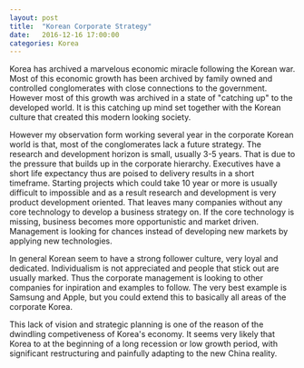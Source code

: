 ```yaml
---
layout: post
title:  "Korean Corporate Strategy"
date:   2016-12-16 17:00:00
categories: Korea
---
```


Korea has archived a marvelous economic miracle following the Korean war. Most of this economic growth has been archived by family owned and controlled conglomerates with close connections to the government. However most of this growth was archived in a state of "catching up" to the developed world. It is this catching up mind set together with the Korean culture that created this modern looking society.


However my observation form working several year in the corporate Korean world is that, most of the conglomerates lack a future strategy. The research and development horizon is small, usually 3-5 years. That is due to the pressure that builds up in the corporate hierarchy. Executives have a short life expectancy thus are poised to delivery results in a short timeframe. Starting projects which could take 10 year or more is usually difficult to impossible and as a result research and development is very product development oriented. That leaves many companies without any core technology to develop a business strategy on.
If the core technology is missing, business becomes more opportunistic and market driven. Management is looking for chances instead of developing new markets by applying new technologies.


In general Korean seem to have a strong follower culture, very loyal and dedicated. Individualism is not appreciated and people that stick out are usually marked. Thus the corporate management is looking to other companies for inpiration and examples to follow. The very best example is Samsung and Apple, but you could extend this to basically all areas of the corporate Korea. 


This lack of vision and strategic planning is one of the reason of the dwindling competiveness of Korea's economy. It seems very likely that Korea to at the beginning of a long recession or low growth period, with significant restructuring and painfully adapting to the new China reality. 
